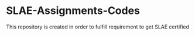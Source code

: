 # SLAE-Assignments-Codes
This repository is created in order to fulfill requirement to get SLAE certified
